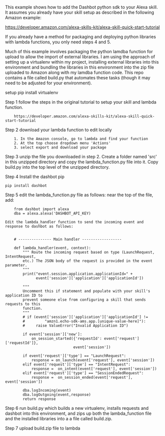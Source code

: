 
This example shows how to add the Dashbot python sdk to your Alexa skill. It assumes you already have your skill setup as described in the following Amazon example:

https://developer.amazon.com/alexa-skills-kit/alexa-skill-quick-start-tutorial

If you already have a method for packaging and deploying python libraries with lambda functions, you only need steps 4 and 5.

Much of this example involves packaging the python lamdba function for upload to allow 
the import of external libraries. I am using the approach of setting up a virtualenv
within my project, installing external libraries into this environment and bundling the 
libraries in this environment into the zip file uploaded to Amazon along with my lamdba function code.
This repo contains a file called build.py that automates these tasks (though it may need to be adjusted for your environment).

setup
pip install virtualenv


Step 1 follow the steps in the original tutorial to setup your skill and lambda function.

		https://developer.amazon.com/alexa-skills-kit/alexa-skill-quick-start-tutorial

Step 2 download your lambda function to edit locally
		
		1. In the Amazon console, go to lambda and find your function
		2. At the top choose dropdown menu 'Actions'
		3. select export and download your package

Step 3 unzip the file you downloaded in step 2. Create a folder named 'src' in this unzipped directory and
	copy the lambda_function.py file into it. Copy build.py into the top level of the unzipped directory.
	
Step 4 Install the dashbot pip
	
	pip install dashbot
	
Step 5 edit the lambda_function.py file as follows:
	near the top of the file, add:
	
		from dashbot import alexa
		dba = alexa.alexa('DASHBOT_API_KEY)
		
	Edit the lambda_handler function to send the incoming event and response to dashbot as follows:
	
	
		# --------------- Main handler ------------------
		
		def lambda_handler(event, context):
		    """ Route the incoming request based on type (LaunchRequest, IntentRequest,
		    etc.) The JSON body of the request is provided in the event parameter.
		    """
		    print("event.session.application.applicationId=" +
		          event['session']['application']['applicationId'])
		
		    """
		    Uncomment this if statement and populate with your skill's application ID to
		    prevent someone else from configuring a skill that sends requests to this
		    function.
		    """
		    # if (event['session']['application']['applicationId'] !=
		    #         "amzn1.echo-sdk-ams.app.[unique-value-here]"):
		    #     raise ValueError("Invalid Application ID")
		
		    if event['session']['new']:
		        on_session_started({'requestId': event['request']['requestId']},
		                           event['session'])
		
		    if event['request']['type'] == "LaunchRequest":
		        response = on_launch(event['request'], event['session'])
		    elif event['request']['type'] == "IntentRequest":
		        response =  on_intent(event['request'], event['session'])
		    elif event['request']['type'] == "SessionEndedRequest":
		        response =  on_session_ended(event['request'], event['session'])
		    
		    dba.logIncoming(event)
		    dba.logOutgoing(event,response)
		    return response
			
	
Step 6 run build.py which builds a new virtualenv, installs requests and dashbot into this
	environment, and zips up both the lambda_function file and the installed libraries into a 
	a file called build.zip. 
	
Step 7 upload build.zip file to lambda
		
	

